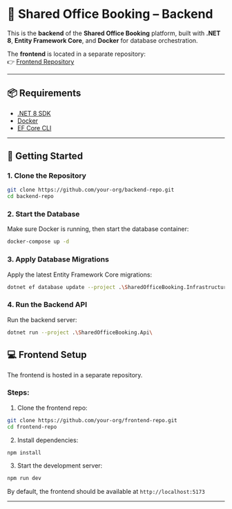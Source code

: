 # 🏢 Shared Office Booking – Backend

This is the **backend** of the **Shared Office Booking** platform, built with **.NET 8**, **Entity Framework Core**, and **Docker** for database orchestration.

The **frontend** is located in a separate repository:  
👉 [Frontend Repository]([https://github.com/your-org/frontend-repo](https://github.com/alijuu/SharedOfficeBookingClient))

---

## 📦 Requirements

- [.NET 8 SDK](https://dotnet.microsoft.com/download)
- [Docker](https://www.docker.com/products/docker-desktop)
- [EF Core CLI](https://learn.microsoft.com/en-us/ef/core/cli/dotnet)

---

## 🚀 Getting Started

### 1. Clone the Repository

```bash
git clone https://github.com/your-org/backend-repo.git
cd backend-repo
```

### 2. Start the Database

Make sure Docker is running, then start the database container:

```bash
docker-compose up -d
```

### 3. Apply Database Migrations

Apply the latest Entity Framework Core migrations:

```bash
dotnet ef database update --project .\SharedOfficeBooking.Infrastructure\ --startup-project .\SharedOfficeBooking.Api\
```

### 4. Run the Backend API

Run the backend server:

```bash
dotnet run --project .\SharedOfficeBooking.Api\
```

## 💻 Frontend Setup

The frontend is hosted in a separate repository.

### Steps:

1. Clone the frontend repo:

```bash
git clone https://github.com/your-org/frontend-repo.git
cd frontend-repo
```

2. Install dependencies:

```bash
npm install
```

3. Start the development server:

```bash
npm run dev
```

By default, the frontend should be available at `http://localhost:5173`

---
